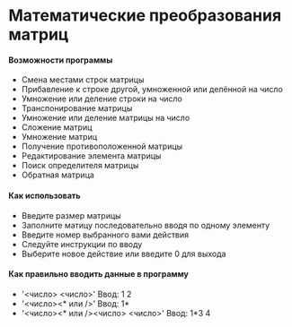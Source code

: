 # Математические преобразования матриц

#### Возможности программы
* Смена местами строк матрицы
* Прибавление к строке другой, умноженной или делённой на число
* Умножение или деление строки на число
* Транспонирование матрицы
* Умножение или деление матрицы на число
* Сложение матриц
* Умножение матриц
* Получение противоположенной матрицы
* Редактирование элемента матрицы
* Поиск определителя матрицы
* Обратная матрица

#### Как использовать
* Введите размер матрицы
* Заполните матицу последовательно вводя по одному элементу
* Введите номер выбранного вами действия
* Следуйте инструкции по вводу
* Выберите новое действие или введите 0 для выхода
#### Как правильно вводить данные в программу
* '<число> <число>' Ввод: 1 2
* '<число><* или />' Ввод: 1*
* '<число><* или /><число> <число>' Ввод: 1*3 4
